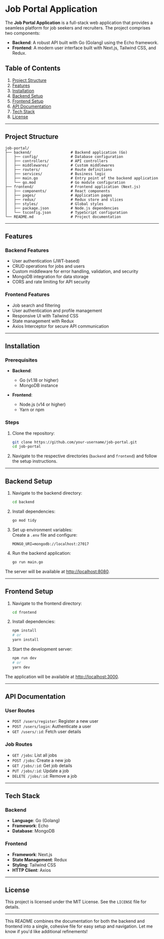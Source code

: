 

# Job Portal Application

The **Job Portal Application** is a full-stack web application that provides a seamless platform for job seekers and recruiters. The project comprises two components:  

- **Backend**: A robust API built with Go (Golang) using the Echo framework.  
- **Frontend**: A modern user interface built with Next.js, Tailwind CSS, and Redux.  

## Table of Contents  
1. [Project Structure](#project-structure)  
2. [Features](#features)  
3. [Installation](#installation)  
4. [Backend Setup](#backend-setup)  
5. [Frontend Setup](#frontend-setup)  
6. [API Documentation](#api-documentation)  
7. [Tech Stack](#tech-stack)  
8. [License](#license)  

---

## Project Structure  

```
job-portal/  
├── backend/                  # Backend application (Go)  
│   ├── config/               # Database configuration  
│   ├── controllers/          # API controllers  
│   ├── middlewares/          # Custom middlewares  
│   ├── routers/              # Route definitions  
│   ├── services/             # Business logic  
│   ├── main.go               # Entry point of the backend application  
│   └── go.mod                # Go module configuration  
├── frontend/                 # Frontend application (Next.js)  
│   ├── components/           # React components  
│   ├── pages/                # Application pages  
│   ├── redux/                # Redux store and slices  
│   ├── styles/               # Global styles  
│   ├── package.json          # Node.js dependencies  
│   └── tsconfig.json         # TypeScript configuration  
└── README.md                 # Project documentation  
```

---

## Features  

### Backend Features  
- User authentication (JWT-based)  
- CRUD operations for jobs and users  
- Custom middleware for error handling, validation, and security  
- MongoDB integration for data storage  
- CORS and rate limiting for API security  

### Frontend Features  
- Job search and filtering  
- User authentication and profile management  
- Responsive UI with Tailwind CSS  
- State management with Redux  
- Axios Interceptor for secure API communication  

---

## Installation  

### Prerequisites  
- **Backend**:  
  - Go (v1.18 or higher)  
  - MongoDB instance  

- **Frontend**:  
  - Node.js (v14 or higher)  
  - Yarn or npm  

### Steps  
1. Clone the repository:  
   ```bash  
   git clone https://github.com/your-username/job-portal.git  
   cd job-portal  
   ```  

2. Navigate to the respective directories (`backend` and `frontend`) and follow the setup instructions.  

---

## Backend Setup  

1. Navigate to the backend directory:  
   ```bash  
   cd backend  
   ```  

2. Install dependencies:  
   ```bash  
   go mod tidy  
   ```  

3. Set up environment variables:  
   Create a `.env` file and configure:  
   ```env  
   MONGO_URI=mongodb://localhost:27017  
   ```  

4. Run the backend application:  
   ```bash  
   go run main.go  
   ```  

The server will be available at [http://localhost:8080](http://localhost:8080).  

---

## Frontend Setup  

1. Navigate to the frontend directory:  
   ```bash  
   cd frontend  
   ```  

2. Install dependencies:  
   ```bash  
   npm install  
   # or  
   yarn install  
   ```  

3. Start the development server:  
   ```bash  
   npm run dev  
   # or  
   yarn dev  
   ```  

The application will be available at [http://localhost:3000](http://localhost:3000).  

---

## API Documentation  

### User Routes  
- `POST /users/register`: Register a new user  
- `POST /users/login`: Authenticate a user  
- `GET /users/:id`: Fetch user details  

### Job Routes  
- `GET /jobs`: List all jobs  
- `POST /jobs`: Create a new job  
- `GET /jobs/:id`: Get job details  
- `PUT /jobs/:id`: Update a job  
- `DELETE /jobs/:id`: Remove a job  

---

## Tech Stack  

### Backend  
- **Language**: Go (Golang)  
- **Framework**: Echo  
- **Database**: MongoDB  

### Frontend  
- **Framework**: Next.js  
- **State Management**: Redux  
- **Styling**: Tailwind CSS  
- **HTTP Client**: Axios  

---

## License  
This project is licensed under the MIT License. See the `LICENSE` file for details.  

---

This README combines the documentation for both the backend and frontend into a single, cohesive file for easy setup and navigation. Let me know if you'd like additional refinements!
